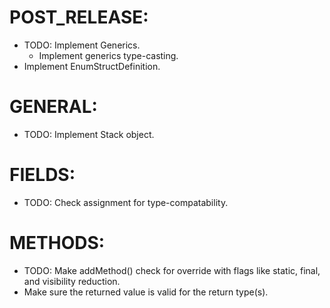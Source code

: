 # POST_RELEASE:
- TODO: Implement Generics.
  - Implement generics type-casting.
- Implement EnumStructDefinition.

# GENERAL:
- TODO: Implement Stack object.

# FIELDS:
- TODO: Check assignment for type-compatability.

# METHODS:
- TODO: Make addMethod() check for override with flags like static, final, and visibility reduction.
- Make sure the returned value is valid for the return type(s).
